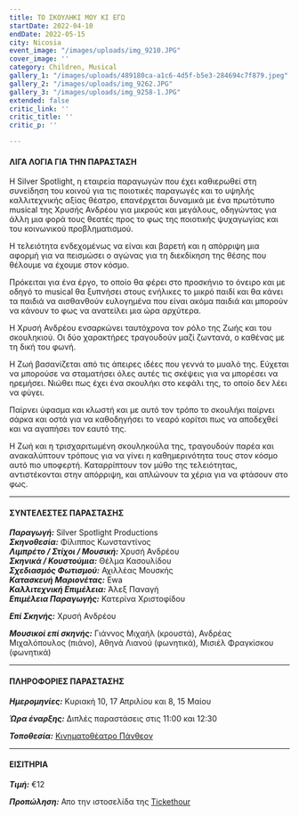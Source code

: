 ```yaml
---
title: ΤΟ ΣΚΟΥΛΗΚΙ ΜΟΥ ΚΙ ΕΓΩ
startDate: 2022-04-10
endDate: 2022-05-15
city: Nicosia
event_image: "/images/uploads/img_9210.JPG"
cover_image: ''
category: Children, Musical
gallery_1: "/images/uploads/489180ca-a1c6-4d5f-b5e3-284694c7f879.jpeg"
gallery_2: "/images/uploads/img_9262.JPG"
gallery_3: "/images/uploads/img_9258-1.JPG"
extended: false
critic_link: ''
critic_title: ''
critic_p: ''

---
```

#### ΛΙΓΑ ΛΟΓΙΑ ΓΙΑ ΤΗΝ ΠΑΡΑΣΤΑΣΗ

Η Silver Spotlight, η εταιρεία παραγωγών που έχει καθιερωθεί στη συνείδηση του κοινού για τις ποιοτικές παραγωγές και το υψηλής καλλιτεχνικής αξίας θέατρο, επανέρχεται δυναμικά με ένα πρωτότυπο musical της Χρυσής Ανδρέου για μικρούς και μεγάλους, οδηγώντας για άλλη μια φορά τους θεατές προς το φως της ποιοτικής ψυχαγωγίας και του κοινωνικού προβληματισμού.

Η τελειότητα ενδεχομένως να είναι και βαρετή και η απόρριψη μια αφορμή για να πεισμώσει ο αγώνας για τη διεκδίκηση της θέσης που θέλουμε να έχουμε στον κόσμο.

Πρόκειται για ένα έργο, το οποίο θα φέρει στο προσκήνιο το όνειρο και με οδηγό το musical θα ξυπνήσει στους ενήλικες το μικρό παιδί και θα κάνει τα παιδιά να αισθανθούν ευλογημένα που είναι ακόμα παιδιά και μπορούν να κάνουν το φως να ανατείλει μια ώρα αρχύτερα.

Η Χρυσή Ανδρέου ενσαρκώνει ταυτόχρονα τον ρόλο της Ζωής και του σκουληκιού. Οι δύο χαρακτήρες τραγουδούν μαζί ζωντανά, ο καθένας με τη δική του φωνή. 

Η Ζωή βασανίζεται από τις άπειρες ιδέες που γεννά το μυαλό της. Εύχεται να μπορούσε να σταματήσει όλες αυτές τις σκέψεις για να μπορέσει να ηρεμήσει. Νιώθει πως έχει ένα σκουλήκι στο κεφάλι της, το οποίο δεν λέει να φύγει.

Παίρνει ύφασμα και κλωστή και με αυτό τον τρόπο το σκουλήκι παίρνει σάρκα και οστά για να καθοδηγήσει το νεαρό κορίτσι πως να αποδεχθεί και να αγαπήσει τον εαυτό της.

Η Ζωή και η τρισχαριτωμένη σκουληκούλα της, τραγουδούν παρέα και ανακαλύπτουν τρόπους για να γίνει η καθημερινότητα τους στον κόσμο αυτό πιο υποφερτή. Καταρρίπτουν τον μύθο της τελειότητας, αντιστέκονται στην απόρριψη, και απλώνουν τα χέρια για να φτάσουν στο φως.

***

#### ΣΥΝΤΕΛΕΣΤΕΣ ΠΑΡΑΣΤΑΣΗΣ

**_Παραγωγή:_** Silver Spotlight Productions  
**_Σκηνοθεσία:_** Φίλιππος Κωνσταντίνος  
**_Λιμπρέτο / Στίχοι / Μουσική:_** Χρυσή Ανδρέου   
**_Σκηνικά / Κουστούμια:_** Θέλμα Κασουλίδου  
**_Σχεδιασμός Φωτισμού:_** Αχιλλέας Μουσκής  
**_Κατασκευή Μαριονέτας:_** Ewa  
**_Καλλιτεχνική Επιμέλεια:_** Άλεξ Παναγή  
**_Επιμέλεια Παραγωγής:_** Κατερίνα Χριστοφίδου

**_Επί Σκηνής:_** Χρυσή Ανδρέου

**_Μουσικοί επί σκηνής:_** Γιάννος Μιχαήλ (κρουστά), Ανδρέας Μιχαλόπουλος (πιάνο), Αθηνά Λιανού (φωνητικά), Μισιέλ Φραγκίσκου (φωνητικά)

***

#### ΠΛΗΡΟΦΟΡΙΕΣ ΠΑΡΑΣΤΑΣΗΣ

**_Ημερομηνίες:_** Κυριακή 10, 17 Απριλίου και 8, 15 Μαίου

**_Ώρα έναρξης:_** Διπλές παραστάσεις στις 11:00 και 12:30

**_Τοποθεσία:_** [Κινηματοθέατρο Πάνθεον](https://www.google.com/maps/place/Pantheon+Theatre/@35.1685727,33.3482054,15z/data=!4m9!1m2!2m1!1zzprOuc69zrfOvM6xz4TOv864zq3Osc-Ez4HOvyDOoM6szr3OuM61zr_OvSDOu861z4XOus-Jz4POuc6x!3m5!1s0x14de1750cccf7637:0x9922f7e24c232bfd!8m2!3d35.1688894!4d33.3577215!15sCjzOms65zr3Ot868zrHPhM6_zrjOrc6xz4TPgc6_IM6gzqzOvc64zrXOv869IM67zrXPhc66z4nPg865zrFaPiI8zrrOuc69zrfOvM6xz4TOv864zq3Osc-Ez4HOvyDPgM6szr3OuM61zr_OvSDOu861z4XOus-Jz4POuc6xkgENbW92aWVfdGhlYXRlcpoBJENoZERTVWhOTUc5blMwVkpRMEZuU1VOdGQxbHBVVGhCUlJBQg "Πάνθεον")

***

#### ΕΙΣΙΤΗΡΙΑ

**_Τιμή:_** €12

**_Προπώληση:_** Απο την ιστοσελίδα της [Tickethour](https://shop.tickethour.com/ticketmaster_se_3762.html "Tickethour")